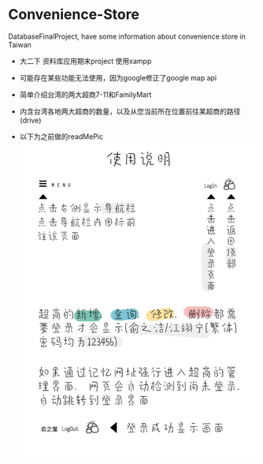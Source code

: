 # Convenience-Store
DatabaseFinalProject, have some information about convenience store in Taiwan

- 大二下 资料库应用期末project 使用xampp
- 可能存在某些功能无法使用，因为google修正了google map api  

- 简单介绍台湾的两大超商7-11和FamilyMart
- 内含台湾各地两大超商的数量，以及从您当前所在位置前往某超商的路径(drive)  
- 以下为之前做的readMePic
![readmepic](https://github.com/tnivyj/Convenience-Store/blob/master/ReadMe.png)
